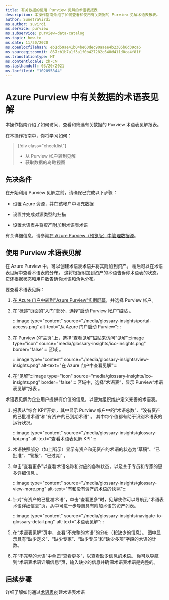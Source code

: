 ```yaml
---
title: 有关数据的使用 Purview 见解的术语表报表
description: 本操作指南介绍了如何查看和使用有关数据的 Purview 见解术语表报表。
author: SunetraVirdi
ms.author: suvirdi
ms.service: purview
ms.subservice: purview-data-catalog
ms.topic: how-to
ms.date: 11/20/2020
ms.openlocfilehash: eb1d59ae41b04be60dec90aaee4b2305b6d39ca6
ms.sourcegitcommit: 867cb1b7a1f3a1f0b427282c648d411d0ca4f81f
ms.translationtype: HT
ms.contentlocale: zh-CN
ms.lasthandoff: 03/20/2021
ms.locfileid: "102095844"
---
```

# <a name="glossary-insights-on-your-data-in-azure-purview"></a>Azure Purview 中有关数据的术语表见解

本操作指南介绍了如何访问、查看和筛选有关数据的 Purview 术语表见解报表。

在本操作指南中，你将学习如何：

> [!div class="checklist"]
> - 从 Purview 帐户转到见解
> - 获取数据的鸟瞰视图

## <a name="prerequisites"></a>先决条件

在开始利用 Purview 见解之前，请确保已完成以下步骤：

- 设置 Azure 资源，并在该帐户中填充数据

- 设置并完成对源类型的扫描

- 设置术语表并将资产附加到术语表术语

有关详细信息，请参阅[在 Azure Purview（预览版）中管理数据源](manage-data-sources.md)。

## <a name="use-purview-glossary-insights"></a>使用 Purview 术语表见解

在 Azure Purview 中，可以创建术语表术语并将其附加到资产。 稍后可以在术语表见解中查看术语表的分布。 这将根据附加到资产的术语告诉你术语表的状态。 它还根据状态和用户数告诉你术语和角色分布。

要查看术语表见解：

1. [在 Azure 门户中转到“Azure Purview”实例屏幕](https://aka.ms/purviewportal)，并选择 Purview 帐户。

1. 在“概述”页面的“入门”部分，选择“启动 Purview 帐户”磁贴  。

   :::image type="content" source="./media/glossary-insights/portal-access.png" alt-text="从 Azure 门户启动 Purview":::

1. 在 Purview 的“主页”上，选择“查看见解”磁贴来访问“见解”:::image type="icon" source="media/glossary-insights/ico-insights.png" border="false"::: 区域  。

   :::image type="content" source="./media/glossary-insights/view-insights.png" alt-text="在 Azure 门户中查看见解":::

1. 在“见解”:::image type="icon" source="media/glossary-insights/ico-insights.png" border="false"::: 区域中，选择“术语表”，显示 Purview“术语表见解”报表  。

术语表见解为企业用户提供有价值的信息，以便为组织维护定义完善的术语表。

1. 报表从“综合 KPI”开始，其中显示 Purview 帐户中的“术语总数”、“没有资产的已批准术语”和“有资产的已到期术语” 。 其中每个值都有助于识别术语表的运行状况。

   :::image type="content" source="./media/glossary-insights/glossary-kpi.png" alt-text="查看术语表见解 KPI"::: 


2. 术语快照部分（如上所示）显示有资产和无资产的术语的状态为“草稿”、“已批准”、“警报”、“已过期” 。

3. 单击“查看更多”以查看术语名称和对应的各种状态，以及关于专员和专家的更多详细信息 。 

   :::image type="content" source="./media/glossary-insights/glossary-view-more.png" alt-text="有和没有资产的术语的快照":::  

4. 针对“有资产的已批准术语”，单击“查看更多”时，见解使你可以导航到“术语表术语详细信息”页，从中可进一步导航具有附加术语的资产列表。 

   :::image type="content" source="./media/glossary-insights/navigate-to-glossary-detail.png" alt-text="术语表见解"::: 

4. 在“术语表见解”页中，查看“不完整的术语”的分布（按缺少的信息）。 图中显示具有“缺少定义”、“缺少专家”、“缺少专员”和“缺少多项”字段的术语的计数。

1. 在“不完整的术语”中单击“查看更多”，以查看缺少信息的术语。 你可以导航到“术语表术语详细信息”页，输入缺少的信息并确保术语表术语是完整的。

## <a name="next-steps"></a>后续步骤

详细了解如何通过[术语表](./how-to-create-import-export-glossary.md)创建术语表术语